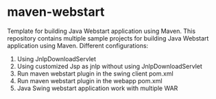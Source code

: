 # maven-webstart
Template for building Java Webstart application using Maven.
This repository contains multiple sample projects for building Java Webstart application using Maven.
Different configurations:
1. Using JnlpDownloadServlet
2. Using customized Jsp as jnlp without using JnlpDownloadServlet
3. Run maven webstart plugin in the swing client pom.xml
4. Run maven webstart plugin in the webapp pom.xml
5. Java Swing webstart application work with multiple WAR
